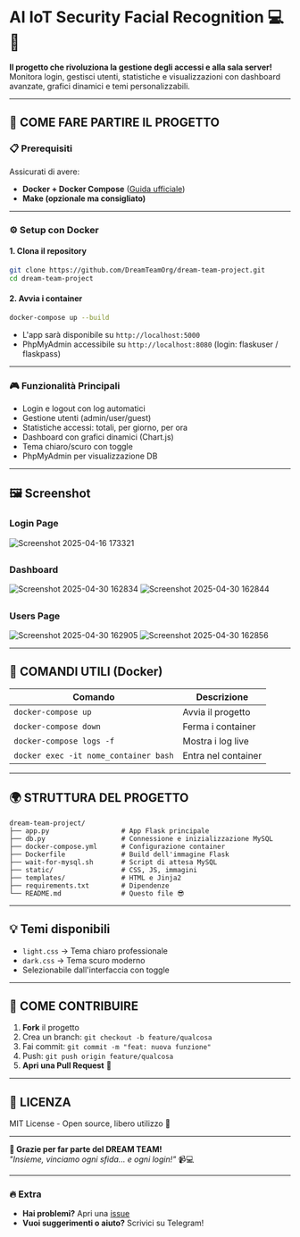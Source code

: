 # **AI IoT Security Facial Recognition** 💻🌟  

**Il progetto che rivoluziona la gestione degli accessi e alla sala server!**  
Monitora login, gestisci utenti, statistiche e visualizzazioni con dashboard avanzate, grafici dinamici e temi personalizzabili.

---

## **🚀 COME FARE PARTIRE IL PROGETTO**  

### **📋 Prerequisiti**  
Assicurati di avere:  
- **Docker + Docker Compose** ([Guida ufficiale](https://docs.docker.com/get-docker/))
- **Make (opzionale ma consigliato)**

---

### **⚙️ Setup con Docker**  

#### **1. Clona il repository**  
```bash
git clone https://github.com/DreamTeamOrg/dream-team-project.git
cd dream-team-project
```

#### **2. Avvia i container**  
```bash
docker-compose up --build
```
- L'app sarà disponibile su `http://localhost:5000`
- PhpMyAdmin accessibile su `http://localhost:8080` (login: flaskuser / flaskpass)

---

### **🎮 Funzionalità Principali**
- Login e logout con log automatici
- Gestione utenti (admin/user/guest)
- Statistiche accessi: totali, per giorno, per ora
- Dashboard con grafici dinamici (Chart.js)
- Tema chiaro/scuro con toggle
- PhpMyAdmin per visualizzazione DB

---

## 🖼 **Screenshot**  

### **Login Page**

![Screenshot 2025-04-16 173321](https://github.com/user-attachments/assets/f9bf26c2-e3e9-4a17-aff7-416ebd65277a)

##

### **Dashboard**

![Screenshot 2025-04-30 162834](https://github.com/user-attachments/assets/ed23ee77-14fa-4801-8feb-e62b84573be3)
![Screenshot 2025-04-30 162844](https://github.com/user-attachments/assets/89ff2875-29c6-46f3-8ef7-4a13eed582e3)

##

### **Users Page**

![Screenshot 2025-04-30 162905](https://github.com/user-attachments/assets/f1c8afe9-92d8-4221-abae-c43cc042230c)
![Screenshot 2025-04-30 162856](https://github.com/user-attachments/assets/9cbfc781-058e-4aba-beb8-d7b30970bb72)

---

## **🔧 COMANDI UTILI (Docker)**  

| Comando | Descrizione |  
|---------|------------|  
| `docker-compose up` | Avvia il progetto |  
| `docker-compose down` | Ferma i container |  
| `docker-compose logs -f` | Mostra i log live |  
| `docker exec -it nome_container bash` | Entra nel container |  

---

## **🌍 STRUTTURA DEL PROGETTO**
```
dream-team-project/
├── app.py                  # App Flask principale
├── db.py                   # Connessione e inizializzazione MySQL
├── docker-compose.yml      # Configurazione container
├── Dockerfile              # Build dell'immagine Flask
├── wait-for-mysql.sh       # Script di attesa MySQL
├── static/                 # CSS, JS, immagini
├── templates/              # HTML e Jinja2
├── requirements.txt        # Dipendenze
└── README.md               # Questo file 😎
```

---

## **💡 Temi disponibili**  
- `light.css` → Tema chiaro professionale
- `dark.css` → Tema scuro moderno
- Selezionabile dall'interfaccia con toggle

---

## **🤝 COME CONTRIBUIRE**  
1. **Fork** il progetto  
2. Crea un branch: `git checkout -b feature/qualcosa`  
3. Fai commit: `git commit -m "feat: nuova funzione"`  
4. Push: `git push origin feature/qualcosa`  
5. **Apri una Pull Request** 🎉  

---

## **📜 LICENZA**  
MIT License - Open source, libero utilizzo 🙌

---

**💖 Grazie per far parte del DREAM TEAM!**  
*"Insieme, vinciamo ogni sfida... e ogni login!"* 📹💻  

---

### 🔥 **Extra**  
- **Hai problemi?** Apri una [issue](https://github.com/DreamTeamOrg/dream-team-project/issues)  
- **Vuoi suggerimenti o aiuto?** Scrivici su Telegram!  

